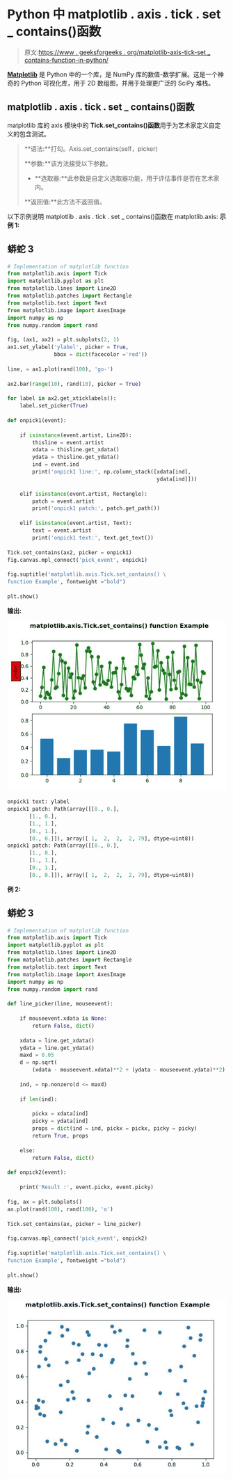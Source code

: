 # Python 中 matplotlib . axis . tick . set _ contains()函数

> 原文:[https://www . geeksforgeeks . org/matplotlib-axis-tick-set _ contains-function-in-python/](https://www.geeksforgeeks.org/matplotlib-axis-tick-set_contains-function-in-python/)

[**Matplotlib**](https://www.geeksforgeeks.org/python-introduction-matplotlib/) 是 Python 中的一个库，是 NumPy 库的数值-数学扩展。这是一个神奇的 Python 可视化库，用于 2D 数组图，并用于处理更广泛的 SciPy 堆栈。

## matplotlib . axis . tick . set _ contains()函数

matplotlib 库的 axis 模块中的 **Tick.set_contains()函数**用于为艺术家定义自定义的包含测试。

> **语法:**打勾。Axis.set_contains(self，picker)
> 
> **参数:**该方法接受以下参数。
> 
> *   **选取器:**此参数是自定义选取器功能，用于评估事件是否在艺术家内。
> 
> **返回值:**此方法不返回值。

以下示例说明 matplotlib . axis . tick . set _ contains()函数在 matplotlib.axis:
**示例 1:**

## 蟒蛇 3

```py
# Implementation of matplotlib function
from matplotlib.axis import Tick
import matplotlib.pyplot as plt  
from matplotlib.lines import Line2D  
from matplotlib.patches import Rectangle  
from matplotlib.text import Text  
from matplotlib.image import AxesImage  
import numpy as np  
from numpy.random import rand  

fig, (ax1, ax2) = plt.subplots(2, 1)  
ax1.set_ylabel('ylabel', picker = True,  
               bbox = dict(facecolor ='red'))  

line, = ax1.plot(rand(100), 'go-')  

ax2.bar(range(10), rand(10), picker = True)  

for label in ax2.get_xticklabels():   
    label.set_picker(True)  

def onpick1(event):  

    if isinstance(event.artist, Line2D):  
        thisline = event.artist  
        xdata = thisline.get_xdata()  
        ydata = thisline.get_ydata()  
        ind = event.ind  
        print('onpick1 line:', np.column_stack([xdata[ind],  
                                                ydata[ind]]))  

    elif isinstance(event.artist, Rectangle):  
        patch = event.artist  
        print('onpick1 patch:', patch.get_path())  

    elif isinstance(event.artist, Text):  
        text = event.artist  
        print('onpick1 text:', text.get_text())  

Tick.set_contains(ax2, picker = onpick1) 
fig.canvas.mpl_connect('pick_event', onpick1)

fig.suptitle('matplotlib.axis.Tick.set_contains() \
function Example', fontweight ="bold")  

plt.show() 
```

**输出:**

![](img/67fa6479715bc67e540b8726f41fc7f0.png)

```py
onpick1 text: ylabel
onpick1 patch: Path(array([[0., 0.],
       [1., 0.],
       [1., 1.],
       [0., 1.],
       [0., 0.]]), array([ 1,  2,  2,  2, 79], dtype=uint8))
onpick1 patch: Path(array([[0., 0.],
       [1., 0.],
       [1., 1.],
       [0., 1.],
       [0., 0.]]), array([ 1,  2,  2,  2, 79], dtype=uint8))

```

**例 2:**

## 蟒蛇 3

```py
# Implementation of matplotlib function
from matplotlib.axis import Tick
import matplotlib.pyplot as plt  
from matplotlib.lines import Line2D  
from matplotlib.patches import Rectangle  
from matplotlib.text import Text  
from matplotlib.image import AxesImage  
import numpy as np  
from numpy.random import rand  

def line_picker(line, mouseevent):  

    if mouseevent.xdata is None:  
        return False, dict()  

    xdata = line.get_xdata()  
    ydata = line.get_ydata()  
    maxd = 0.05
    d = np.sqrt(  
        (xdata - mouseevent.xdata)**2 + (ydata - mouseevent.ydata)**2)  

    ind, = np.nonzero(d <= maxd)  

    if len(ind):  

        pickx = xdata[ind]  
        picky = ydata[ind]  
        props = dict(ind = ind, pickx = pickx, picky = picky)  
        return True, props  

    else:  
        return False, dict()  

def onpick2(event):  

    print('Result :', event.pickx, event.picky)  

fig, ax = plt.subplots()  
ax.plot(rand(100), rand(100), 'o')  

Tick.set_contains(ax, picker = line_picker) 

fig.canvas.mpl_connect('pick_event', onpick2) 

fig.suptitle('matplotlib.axis.Tick.set_contains() \
function Example', fontweight ="bold")  

plt.show() 
```

**输出:**

![](img/c5ec9596f56944aa2c5415ef30384e4d.png)